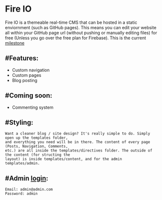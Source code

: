 # Fire IO
Fire IO is a themeable real-time CMS that can be hosted in a static enviornment (such as GitHub pages). This means you can edit your website all within your GitHub page url (without pushing or manually editing files) for free (Unless you go over the free plan for Firebase). This is the current [milestone](https://github.com/Stackoverload/Fire-IO/milestones/v0.1%20release)

#Features:
------
<ul>
<li>Custom navigation</li>
<li>Custom pages</li>
<li>Blog posting</li>
</ul>

#Coming soon:
------
<ul>
<li>Commenting system</li>
</ul>

#Styling:
------
```
Want a cleaner blog / site design? It's really simple to do. Simply open up the templates folder, 
and everything you need will be in there. The content of every page (Posts, Navigation, Comments,
etc.) are all inside the templates/directives folder. The outside of the content (for structing the
layout) is inside templates/content, and for the admin templates/admin.  
```
#Admin [login](http://stackoverload.me/demos/fire-io/index.html#/login):
------
```
Email: admin@admin.com
Password: admin
```
